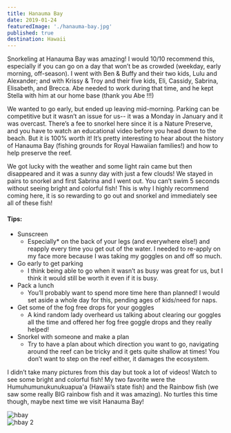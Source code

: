 ```yaml
---
title: Hanauma Bay
date: 2019-01-24
featuredImage: './hanauma-bay.jpg'
published: true
destination: Hawaii
---
```


Snorkeling at Hanauma Bay was amazing! I would 10/10 recommend this, especially if you can go on a day that won’t be as crowded (weekday, early morning, off-season). I went with Ben & Buffy and their two kids, Lulu and Alexander; and with Krissy & Troy and their five kids, Eli, Cassidy, Sabrina, Elisabeth, and Brecca. Abe needed to work during that time, and he kept Stella with him at our home base (thank you Abe !!!)

We wanted to go early, but ended up leaving mid-morning. Parking can be competitive but it wasn’t an issue for us-- it was a Monday in January and it was overcast. There’s a fee to snorkel here since it is a Nature Preserve, and you have to watch an educational video before you head down to the beach. But it is 100% worth it! It’s pretty interesting to hear about the history of Hanauma Bay (fishing grounds for Royal Hawaiian families!) and how to help preserve the reef.

We got lucky with the weather and some light rain came but then disappeared and it was a sunny day with just a few clouds! We stayed in pairs to snorkel and first Sabrina and I went out. You can’t swim 5 seconds without seeing bright and colorful fish! This is why I highly recommend coming here, it is so rewarding to go out and snorkel and immediately see all of these fish! 

#### Tips:
* Sunscreen 
    - Especially* on the back of your legs (and everywhere else!) and reapply every time you get out of the water. I needed to re-apply on my face more because I was taking my goggles on and off so much. 
* Go early to get parking 
    - I think being able to go when it wasn’t as busy was great for us, but I think it would still be worth it even if it is busy.
* Pack a lunch
    - You’ll probably want to spend more time here than planned! I would set aside a whole day for this, pending ages of kids/need for naps.
* Get some of the fog free drops for your goggles
    - A kind random lady overheard us talking about clearing our goggles all the time and offered her fog free goggle drops and they really helped!
* Snorkel with someone and make a plan 
    - Try to have a plan about which direction you want to go, navigating around the reef can be tricky and it gets quite shallow at times! You don’t want to step on the reef either, it damages the ecosystem.
        
I didn’t take many pictures from this day but took a lot of videos! Watch to see some bright and colorful fish! My two favorite were the
Humuhumunukunukuapua'a (Hawaii’s state fish) and the Rainbow fish (we saw some really BIG rainbow fish and it was amazing). No turtles this time though, maybe next time we visit Hanauma Bay! 

![hbay](/GOPR0241.jpg)
<br />
![hbay 2](/IMG_2680.jpg)
